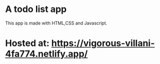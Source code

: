 # A todo list app
This app is made with HTML,CSS and Javascript.
# Hosted at: https://vigorous-villani-4fa774.netlify.app/
